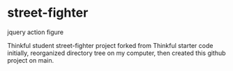# street-fighter
jquery action figure

Thinkful student street-fighter project forked from Thinkful starter code initially, reorganized directory tree on my computer, then created this github project on main.
